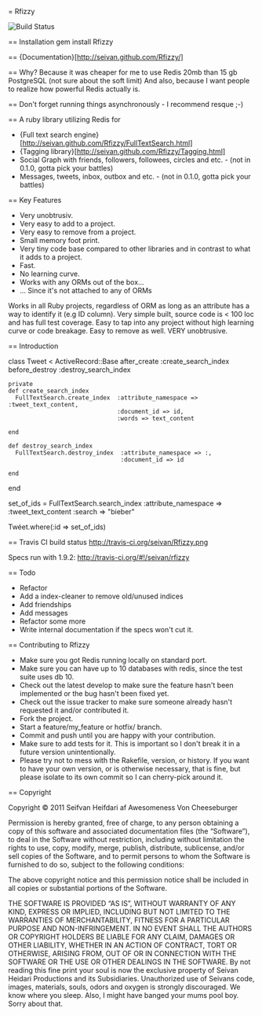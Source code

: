 = Rfizzy 

![Build Status](https://travis-ci.org/seivan/Rfizzy.png?branch=master)

== Installation
gem install Rfizzy

== {Documentation}[http://seivan.github.com/Rfizzy/]

== Why?
Because it was cheaper for me to use Redis 20mb than 15 gb PostgreSQL (not sure about the soft limit)
And also, because I want people to realize how powerful Redis actually is.

== Don't forget running things asynchronously - I recommend resque ;-)

== A ruby library utilizing Redis for

* {Full text search engine}[http://seivan.github.com/Rfizzy/FullTextSearch.html]
* {Tagging library}[http://seivan.github.com/Rfizzy/Tagging.html]
* Social Graph with friends, followers, followees, circles and etc. - (not in 0.1.0, gotta pick your battles)
* Messages, tweets, inbox, outbox and etc. - (not in 0.1.0, gotta pick your battles)

== Key Features

* Very unobtrusiv.
* Very easy to add to a project.
* Very easy to remove from a project.
* Small memory foot print.
* Very tiny code base compared to other libraries and in contrast to what it adds to a project.
* Fast.
* No learning curve.
* Works with any ORMs out of the box...
* ... Since it's not attached to any of ORMs


Works in all Ruby projects, regardless of ORM as long as an attribute has a way to identify it (e.g ID column). 
Very simple built, source code is < 100 loc and has full test coverage. 
Easy to tap into any project without high learning curve or code breakage. Easy to remove as well.
VERY unobtrusive.

== Introduction

  class Tweet < ActiveRecord::Base 
    after_create :create_search_index
    before_destroy :destroy_search_index
  
    private
    def create_search_index
      FullTextSearch.create_index  :attribute_namespace => :tweet_text_content,
                                   :document_id => id,
                                   :words => text_content
                            
    end
  
    def destroy_search_index
      FullTextSearch.destroy_index  :attribute_namespace => :,
                                    :document_id => id
    
    end
  end


  set_of_ids = FullTextSearch.search_index :attribute_namespace => :tweet_text_content
                                           :search => "bieber"
                                         
  Twéet.where(:id => set_of_ids)

== Travis CI build status http://travis-ci.org/seivan/Rfizzy.png

Specs run with 1.9.2: http://travis-ci.org/#!/seivan/rfizzy

== Todo
* Refactor
* Add a index-cleaner to remove old/unused indices
* Add friendships
* Add messages
* Refactor some more
* Write internal documentation if the specs won't cut it.

== Contributing to Rfizzy
 
* Make sure you got Redis running locally on standard port.
* Make sure you can have up to 10 databases with redis, since the test suite uses db 10.
* Check out the latest develop to make sure the feature hasn't been implemented or the bug hasn't been fixed yet.
* Check out the issue tracker to make sure someone already hasn't requested it and/or contributed it.
* Fork the project.
* Start a feature/my_feature or hotfix/ branch.
* Commit and push until you are happy with your contribution.
* Make sure to add tests for it. This is important so I don't break it in a future version unintentionally.
* Please try not to mess with the Rakefile, version, or history. If you want to have your own version, or is otherwise necessary, that is fine, but please isolate to its own commit so I can cherry-pick around it.

== Copyright

Copyright © 2011 Seifvan Heifdari af Awesomeness Von Cheeseburger

Permission is hereby granted, free of charge, to any person obtaining a copy of this software and associated documentation files (the “Software”), to deal in the Software without restriction, including without limitation the rights to use, copy, modify, merge, publish, distribute, sublicense, and/or sell copies of the Software, and to permit persons to whom the Software is furnished to do so, subject to the following conditions:

The above copyright notice and this permission notice shall be included in all copies or substantial portions of the Software.

THE SOFTWARE IS PROVIDED “AS IS”, WITHOUT WARRANTY OF ANY KIND, EXPRESS OR IMPLIED, INCLUDING BUT NOT LIMITED TO THE WARRANTIES OF MERCHANTABILITY, FITNESS FOR A PARTICULAR PURPOSE AND NON-INFRINGEMENT. IN NO EVENT SHALL THE AUTHORS OR COPYRIGHT HOLDERS BE LIABLE FOR ANY CLAIM, DAMAGES OR OTHER LIABILITY, WHETHER IN AN ACTION OF CONTRACT, TORT OR OTHERWISE, ARISING FROM, OUT OF OR IN CONNECTION WITH THE SOFTWARE OR THE USE OR OTHER DEALINGS IN THE SOFTWARE. By not reading this fine print your soul is now the exclusive property of Seivan Heidari Productions and its Subsidiaries. Unauthorized use of Seivans code, images, materials, souls, odors and oxygen is strongly discouraged. We know where you sleep. Also, I might have banged your mums pool boy. Sorry about that.


